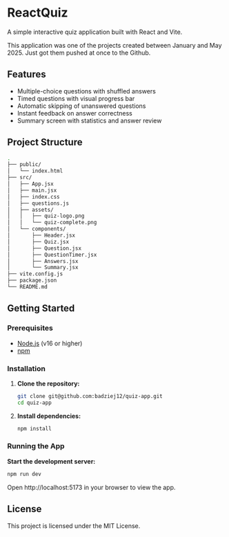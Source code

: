 # ReactQuiz

A simple interactive quiz application built with React and Vite.

This application was one of the projects created between January and May 2025. Just got them pushed at once to the Github.

## Features

- Multiple-choice questions with shuffled answers
- Timed questions with visual progress bar
- Automatic skipping of unanswered questions
- Instant feedback on answer correctness
- Summary screen with statistics and answer review

## Project Structure
```sh
.
├── public/
│   └── index.html
├── src/
│   ├── App.jsx
│   ├── main.jsx
│   ├── index.css
│   ├── questions.js
│   ├── assets/
│   │   ├── quiz-logo.png
│   │   └── quiz-complete.png
│   └── components/
│       ├── Header.jsx
│       ├── Quiz.jsx
│       ├── Question.jsx
│       ├── QuestionTimer.jsx
│       ├── Answers.jsx
│       └── Summary.jsx
├── vite.config.js
├── package.json
└── README.md
```


## Getting Started

### Prerequisites

- [Node.js](https://nodejs.org/) (v16 or higher)
- [npm](https://www.npmjs.com/)

### Installation

1. **Clone the repository:**
   ```sh
   git clone git@github.com:badziej12/quiz-app.git
   cd quiz-app
   ```

2. **Install dependencies:**
   ```sh
   npm install
   ```

### Running the App

**Start the development server:**
   ```sh
   npm run dev
   ```

Open http://localhost:5173 in your browser to view the app.

## License
This project is licensed under the MIT License.

